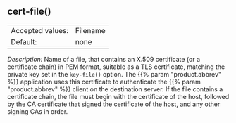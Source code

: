 ---
---
<!-- DISCLAIMER: This file is based on the syslog-ng Open Source Edition documentation https://github.com/balabit/syslog-ng-ose-guides/commit/2f4a52ee61d1ea9ad27cb4f3168b95408fddfdf2 and is used under the terms of The syslog-ng Open Source Edition Documentation License. The file has been modified by Axoflow. -->

## cert-file()

|                  |          |
| ---------------- | -------- |
| Accepted values: | Filename |
| Default:         | none     |

*Description:* Name of a file, that contains an X.509 certificate (or a certificate chain) in PEM format, suitable as a TLS certificate, matching the private key set in the `key-file()` option. The {{% param "product.abbrev" %}} application uses this certificate to authenticate the {{% param "product.abbrev" %}} client on the destination server. If the file contains a certificate chain, the file must begin with the certificate of the host, followed by the CA certificate that signed the certificate of the host, and any other signing CAs in order.

